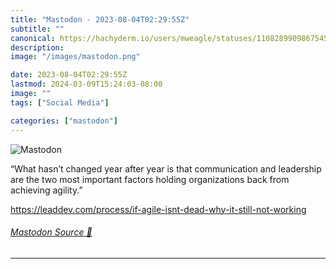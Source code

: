 ```yaml
---
title: "Mastodon - 2023-08-04T02:29:55Z"
subtitle: ""
canonical: https://hachyderm.io/users/mweagle/statuses/110828990986754559
description:
image: "/images/mastodon.png"

date: 2023-08-04T02:29:55Z
lastmod: 2024-03-09T15:24:03-08:00
image: ""
tags: ["Social Media"]

categories: ["mastodon"]
---
```

![Mastodon](/images/mastodon.png)

<p>“What hasn’t changed year after year is that communication and leadership are the two most important factors holding organizations back from achieving agility.”</p><p><a href="https://leaddev.com/process/if-agile-isnt-dead-why-it-still-not-working" target="_blank" rel="nofollow noopener noreferrer" translate="no"><span class="invisible">https://</span><span class="ellipsis">leaddev.com/process/if-agile-i</span><span class="invisible">snt-dead-why-it-still-not-working</span></a></p>


###### [Mastodon Source 🐘](https://hachyderm.io/@mweagle/110828990986754559)

___
